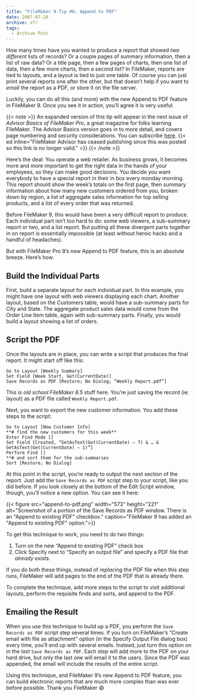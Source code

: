 ```yaml
---
title: "FileMaker 9 Tip #6: Append to PDF"
date: 2007-07-10
archive: sfr
tags: 
  - Archive Post
---
```


How many times have you wanted to produce a report that showed *two different* lists of records? Or a couple pages of summary information, then a list of raw data? Or a title page, then a few pages of charts, then one list of data, then a few more charts, then a second list? In FileMaker, reports are tied to layouts, and a layout is tied to just one table. Of course you can just print several reports one after the other, but that doesn’t help if you want to *email* the report as a PDF, or store it on the file server.

Luckily, you can do all this (and more) with the new Append to PDF feature in FileMaker 9. Once you see it in action, you’ll agree it is very useful.

{{< note >}}
An expanded version of this tip will appear in the next issue of *Advisor Basics of FileMaker Pro*, a great magazine for folks learning FileMaker. The Advisor Basics version goes in to more detail, and covers page numbering and security considerations. You can subscribe [here](http://advisorstore.com/as-ztfmfu.html). {{< ed inline="FileMaker Advisor has ceased publishing since this was posted so this link is no longer valid." >}}
{{< /note >}}

Here’s the deal: You operate a web retailer. As business grows, it becomes more and more important to get the right data in the hands of your employees, so they can make good decisions. You decide you want everybody to have a special report in their in box every monday morning. This report should show the week’s totals on the first page, then summary information about how many new customers ordered from you, broken down by region, a list of aggregate sales information for top selling products, and a list of every order that was returned.

Before FileMaker 9, this would have been a very difficult report to produce. Each individual part isn’t too hard to do: some web viewers, a sub-summary report or two, and a list report. But putting all these divergent parts together in on report is essentially impossible (at least without heroic hacks and a handful of headaches).

But with FileMaker Pro 9’s new Append to PDF feature, this is an absolute breeze. Here’s how.

## Build the Individual Parts

First, build a separate layout for each individual part. In this example, you might have one layout with web viewers displaying each chart. Another layout, based on the Customers table, would have a sub-summary parts for City and State. The aggregate product sales data would come from the Order Line Item table, again with sub-summary parts. Finally, you would build a layout showing a list of orders.

## Script the PDF

Once the layouts are in place, you can write a script that produces the final report. It might start off like this:

```
Go to Layout [Weekly Summary]
Set Field [Week Start, Get(CurrentDate)]
Save Records as PDF [Restore; No Dialog; “Weekly Report.pdf”]
```

This is *old school FileMaker 8.5* stuff here. You’re just saving the record (ie: layout) as a PDF file called `Weekly Report.pdf`.

Next, you want to export the new customer information. You add these steps to the script:

```
Go to Layout [New Customer Info]
**# find the new customers for this week**
Enter Find Mode []
Set Field [Created, “GetAsText(Get(CurrentDate) – 7) & … & GetAsText(Get(CurrentDate) – 1)”]
Perform Find []
**# and sort them for the sub-summaries
Sort [Restore; No Dialog]
```

At this point in the script, you’re ready to output the next section of the report. Just add the `Save Records as PDF` script step to your script, like you did before. If you look closely at the bottom of the Edit Script window, though, you’ll notice a new option. You can see it here:

{{< figure src="append-to-pdf.png" 
           width="573"
           height="221"
           alt="Screenshot of a portion of the Save Records as PDF window. There is an \"Append to existing PDF\" checkbox."
           caption="FileMaker 9 has added an \"Append to existing PDF\" option.">}}

To get this technique to work, you need to do two things:

1. Turn on the new “Append to existing PDF” check box
2. Click Specify next to “Specify an output file” and specify a PDF file that *already exists*.

If you do both these things, instead of *replacing* the PDF file when this step runs, FileMaker will add pages to the end of the PDF that is already there.

To complete the technique, add more steps to the script to visit additional layouts, perform the requisite finds and sorts, and append to the PDF.

## Emailing the Result

When you use this technique to build up a PDF, you perform the `Save Records as PDF` script step several times. If you turn on FileMaker’s “Create email with file as attachment” option (in the Specify Output File dialog box) every time, you’ll end up with several emails. Instead, just turn this option on in the *last* `Save Records as PDF`. Each step will add more to the PDF on your hard drive, but only the last one will email it to the users. Since the PDF was appended, the email will include the results of the entire script.

Using this technique, and FileMaker 9’s new Append to PDF feature, you can build electronic reports that are much more complex than was ever before possible. Thank you FileMaker :smile:
